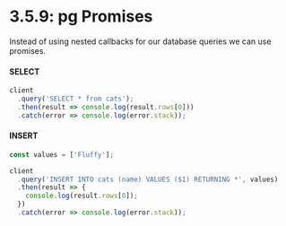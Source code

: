 # 3.5.9: pg Promises

Instead of using nested callbacks for our database queries we can use promises.

#### SELECT

```javascript
client
  .query('SELECT * from cats');
  .then(result => console.log(result.rows[0]))
  .catch(error => console.log(error.stack));
```

#### INSERT

```javascript
const values = ['Fluffy'];

client
  .query('INSERT INTO cats (name) VALUES ($1) RETURNING *', values)
  .then(result => {
    console.log(result.rows[0]);
  })
  .catch(error => console.log(error.stack));
```



